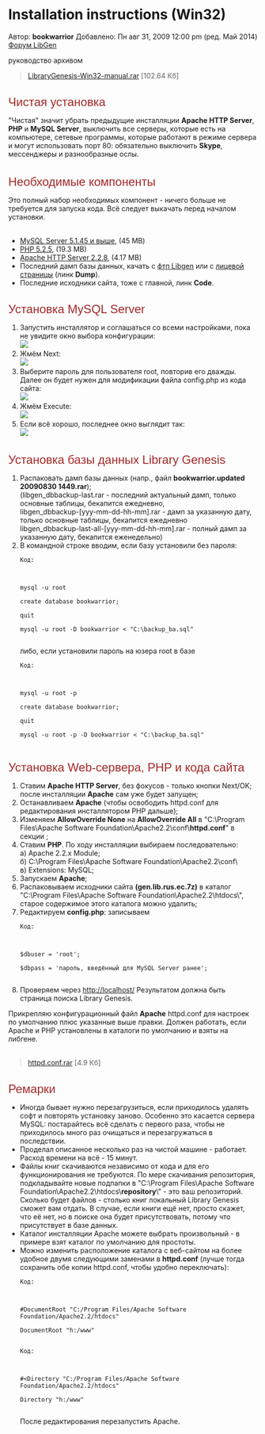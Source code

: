 # Installation instructions (Win32) #

Автор: **bookwarrior**
Добавлено: Пн авг 31, 2009 12:00 pm (ред. Май 2014)
[Форум LibGen](http://genofond.org/viewtopic.php?p=3575#p3575)


руководство архивом
> [LibraryGenesis-Win32-manual.rar](https://lgsoft-developers-libgen.googlecode.com/files/LibraryGenesis-Win32-manual.rar) [102.64 Кб]


<br>
<font color='brown' size='5' face='Arial'>Чистая установка</font>
<br>

"Чистая" значит убрать предыдущие инсталляции <b>Apache HTTP Server</b>, <b>PHP</b> и <b>MySQL Server</b>, выключить все серверы, которые есть на компьютере, сетевые программы, которые работают в режиме сервера и могут использовать порт 80: обязательно выключить <b>Skype</b>, мессенджеры и разнообразные ослы.<br>
<br>
<br>
<font color='brown' size='5' face='Arial'>Необходимые компоненты</font>
<br>

Это полный набор необходимых компонент - ничего больше не требуется для запуска кода. Всё следует выкачать перед началом установки.<br>
<br>
<ul><li><a href='https://drive.google.com/file/d/0BwjOuMhpEDpQOG81NzhoMm9aRkE/edit?usp=sharing'>MySQL Server 5.1.45 и выше</a>, (45 MB)<br>
</li><li><a href='https://lgsoft-developers-libgen.googlecode.com/files/php-5.2.5-win32-installer.msi'>PHP 5.2.5</a>, (19.3 MB)<br>
</li><li><a href='https://lgsoft-developers-libgen.googlecode.com/files/apache_2.2.8-win32-x86-no_ssl.msi'>Apache HTTP Server 2.2.8</a>, (4.17 MB)<br>
</li><li>Последний дамп базы данных, качать с <a href='ftp://libgen.org/dbdumps'>фтп Libgen</a> или с <a href='http://gen.lib.rus.ec/'>лицевой страницы</a> (линк <b>Dump</b>).<br>
</li><li>Последние исходники сайта, тоже с главной, линк <b>Code</b>.</li></ul>

<br>
<font color='brown' size='5' face='Arial'>Установка MySQL Server</font>
<br>

<ol><li>Запустить инсталлятор и соглашаться со всеми настройками, пока не увидите окно выбора конфигурации:<br><img src='https://lgsoft-developers-libgen.googlecode.com/files/wiki_Installation_instructions_Win32_1.jpg' /><br>
</li><li>Жмём Next:<br><img src='http://wiki.lgsoft-developers-libgen.googlecode.com/git/images/wiki_Installation_instructions_Win32_2_2.jpg' /><br>
</li><li>Выберите пароль для пользователя root, повторив его дважды. Далее он будет нужен для модификации файла config.php из кода сайта:<br><img src='https://lgsoft-developers-libgen.googlecode.com/files/wiki_Installation_instructions_Win32_3.jpg' /><br>
</li><li>Жмём Execute:<br><img src='https://lgsoft-developers-libgen.googlecode.com/files/wiki_Installation_instructions_Win32_4.jpg' /><br>
</li><li>Если всё хорошо, последнее окно выглядит так:<br><img src='https://lgsoft-developers-libgen.googlecode.com/files/wiki_Installation_instructions_Win32_5.jpg' /><br></li></ol>

<br>
<font color='brown' size='5' face='Arial'>Установка базы данных Library Genesis</font>
<br>

<ol><li>Распаковать дамп базы данных (напр., файл <b>bookwarrior.updated 20090830 1449.rar</b>);<br>(libgen_dbbackup-last.rar - последний актуальный дамп, только основные таблицы, бекапится ежедневно,<br>libgen_dbbackup-[yyy-mm-dd-hh-mm].rar - дамп за указанную дату, только основные таблицы, бекапится ежедневно<br>libgen_dbbackup-last-all-[yyy-mm-dd-hh-mm].rar - полный дамп за указанную дату, бекапится еженедельно)<br>
</li><li>В командной строке вводим, если базу установили без пароля:<br>
<pre><code>Код:<br>
<br>
mysql -u root<br>
create database bookwarrior;<br>
quit<br>
mysql -u root -D bookwarrior &lt; "C:\backup_ba.sql"<br>
</code></pre>
либо, если установили пароль на юзера root в базе<br>
<pre><code>Код:<br>
<br>
mysql -u root -p<br>
create database bookwarrior;<br>
quit<br>
mysql -u root -p -D bookwarrior &lt; "C:\backup_ba.sql"<br>
</code></pre></li></ol>


<br>
<font color='brown' size='5' face='Arial'>Установка Web-сервера, PHP и кода сайта</font>
<br>

<ol><li>Ставим <b>Apache HTTP Server</b>, без фокусов - только кнопки Next/OK; после инсталляции <b>Apache</b> сам уже будет запущен;<br>
</li><li>Останавливаем <b>Apache</b> (чтобы освободить httpd.conf для редактирования инсталлятором PHP дальше);<br>
</li><li>Изменяем <b>AllowOverride None</b> на <b>AllowOverride All</b> в "C:\Program Files\Apache Software Foundation\Apache2.2\conf\<b>httpd.conf</b>" в секции <Directory "C:/Program Files/Apache Software Foundation/Apache2.2/htdocs">;<br>
</li><li>Ставим <b>PHP</b>. По ходу инсталляции выбираем последовательно:<br> а) Apache 2.2.x Module;<br> б) C:\Program Files\Apache Software Foundation\Apache2.2\conf\<br> в) Extensions: MySQL;<br>
</li><li>Запускаем <b>Apache</b>;<br>
</li><li>Распаковываем исходники сайта <b>(gen.lib.rus.ec.7z)</b> в каталог "C:\Program Files\Apache Software Foundation\Apache2.2\htdocs\", старое содержимое этого каталога можно удалить;<br>
</li><li>Редактируем <b>config.php</b>: записываем<br>
<pre><code>Код:<br>
<br>
$dbuser = 'root';<br>
$dbpass = 'пароль, введённый для MySQL Server ранее';<br>
</code></pre>
</li><li>Проверяем через <a href='http://localhost/'>http://localhost/</a> Результатом должна быть страница поиска Library Genesis.</li></ol>

Прикрепляю конфигурационный файл <b>Apache</b> httpd.conf для настроек по умолчанию плюс указанные выше правки. Должен работать, если Apache и PHP установлены в каталоги по умолчанию и взяты на либгене.<br>
<br>
<blockquote><a href='https://lgsoft-developers-libgen.googlecode.com/files/httpd.conf.rar'>httpd.conf.rar</a> [4.9 Кб]</blockquote>

<br>
<font color='brown' size='5' face='Arial'>Ремарки</font>
<br>

<ul><li>Иногда бывает нужно перезагрузиться, если приходилось удалять софт и повторять установку заново. Особенно это касается сервера MySQL: постарайтесь всё сделать с первого раза, чтобы не приходилось много раз очищаться и перезагружаться в последствии.<br>
</li><li>Проделал описанное несколько раз на чистой машине - работает. Расход времени на всё - 15 минут.<br>
</li><li>Файлы книг скачиваются независимо от кода и для его функционирования не требуются. По мере скачивания репозитория, подкладывайте новые подпапки в "C:\Program Files\Apache Software Foundation\Apache2.2\htdocs\<b>repository</b>\" - это ваш репозиторий. Сколько будет файлов - столько книг локальный Library Genesis сможет вам отдать. В случае, если книги ещё нет, просто скажет, что её нет, но в поиске она будет присутствовать, потому что присутствует в базе данных.<br>
</li><li>Каталог инсталляции Apache можете выбрать произвольный - в примере взят каталог по умолчанию для простоты.<br>
</li><li>Можно изменить расположение каталога с веб-сайтом на более удобное двумя следующими заменами в <b>httpd.conf</b> (лучше тогда сохранить обе копии httpd.conf, чтобы удобно переключать):<br>
<pre><code>Код:<br>
<br>
#DocumentRoot "C:/Program Files/Apache Software Foundation/Apache2.2/htdocs"<br>
DocumentRoot "h:/www"<br>
</code></pre>
<pre><code>Код:<br>
<br>
#&lt;Directory "C:/Program Files/Apache Software Foundation/Apache2.2/htdocs"<br>
Directory "h:/www"<br>
</code></pre>
После редактирования перезапустить Apache.